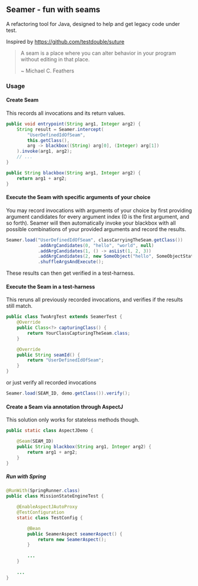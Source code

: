 Seamer - fun with seams
-----------------------

A refactoring tool for Java, designed to help and get legacy code under test.

Inspired by https://github.com/testdouble/suture

>A seam is a place where you can alter behavior in your program without editing in that place.
> 
>~ Michael C. Feathers

### Usage

#### Create Seam
This records all invocations and its return values.

```java
public void entrypoint(String arg1, Integer arg2) {
    String result = Seamer.intercept(
        "UserDefinedIdOfSeam",
        this.getClass(),
        arg -> blackbox((String) arg[0], (Integer) arg[1]) 
    ).invoke(arg1, arg2);
    // ...
}

public String blackbox(String arg1, Integer arg2) {
    return arg1 + arg2;
}
```

#### Execute the Seam with specific arguments of your choice
You may record invocations with arguments of your choice by first providing argument candidates for every argument index (0 is the first argument, and so forth).
Seamer will then automatically invoke your blackbox with all possible combinations
of your provided arguments and record the results.
 
```java
Seamer.load("UserDefinedIdOfSeam", classCarryingTheSeam.getClass())
            .addArgCandidates(0, "hello", "world", null)
            .addArgCandidates(1, () -> asList(1, 2, 3))
            .addArgCandidates(2, new SomeObject("hello", SomeObjectState.READY))
            .shuffleArgsAndExecute();
```

These results can then get verified in a test-harness.

#### Execute the Seam in a test-harness
This reruns all previously recorded invocations, and verifies if the results still match.
```java
public class TwoArgTest extends SeamerTest {
    @Override
    public Class<?> capturingClass() {
        return YourClassCapturingTheSeam.class;
    }

    @Override
    public String seamId() {
        return "UserDefinedIdOfSeam";
    }
}
```
or just verify all recorded invocations
```java
Seamer.load(SEAM_ID, demo.getClass()).verify();
```

#### Create a Seam via annotation through AspectJ
This solution only works for stateless methods though.
```java
public static class AspectJDemo {

    @Seam(SEAM_ID)
    public String blackbox(String arg1, Integer arg2) {
        return arg1 + arg2;
    }
}
```

##### Run with Spring 
```java
@RunWith(SpringRunner.class)
public class MissionStateEngineTest {

    @EnableAspectJAutoProxy
    @TestConfiguration
    static class TestConfig {

        @Bean
        public SeamerAspect seamerAspect() {
            return new SeamerAspect();
        }
     
        ...   
    }
    
    ...
}
```

